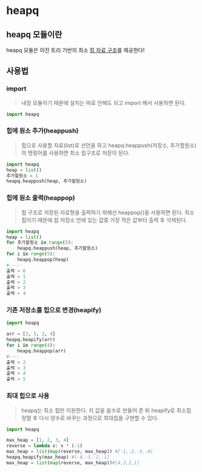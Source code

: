 # heapq 

## heapq 모듈이란

heapq 모듈은 이진 트리 기반의 최소 [힙 자료 구조](https://github.com/gudals-kim/Studyroom/tree/delevlop/codingtest/자료구조/힙)를 제공한다!

## 사용법
### import
> 내장 모듈이기 때문에 설치는 따로 안해도 되고 import 해서 사용하면 된다.
```python
import heapq
```
### 힙에 원소 추가(heappush)
> 힙으로 사용할 자료(list)로 선언을 하고 heapq.heappush(저장소, 추가할원소)의 명령어를 사용하면
> 최소 힙구조로 저장이 된다.
```python
import heapq
heap = list()
추가할원소 = 1
heapq.heappush(heap, 추가할원소)
```

### 힙에 원소 출력(heappop)
> 힙 구조로 저장된 자료형을 출력하기 위해선 heappop()을 사용하면 된다.
> 최소 힙이기 때문에 힙 저장소 안에 있는 값중 가장 작은 값부터 출력 후 삭제된다.
```python
import heapq
heap = list()
for 추가할원소 in range(5):
    heapq.heappush(heap, 추가할원소)
for i in range(5):
    heapq.heappop(heap)
#----
출력 > 0 
출력 > 1 
출력 > 2 
출력 > 3 
출력 > 4 
```

### 기존 저장소를 힙으로 변경(heapify)
```python
import heapq

arr = [3, 5, 2, 4]
heapq.heapify(arr)
for i in range(4):
    heapq.heappop(arr)
#----
출력 > 2 
출력 > 3 
출력 > 4 
출력 > 5 
```

### 최대 힙으로 사용
> heapq는 최소 힙만 지원한다.
> 키 값을 음수로 만들어 준 뒤 heapify로 최소힙 정렬 후 다시 양수로 바꾸는 과정으로 
> 최대힙을 구현할 수 있다.

```python
import heapq

max_heap = [1, 2, 3, 4]
reverse = lambda x: x * (-1)
max_heap = list(map(reverse, max_heap)) #[-1,-2,-3,-4]
heapq.heapify(max_heap) #[-4,-3,-2,-1]
max_heap = list(map(reverse, max_heap))#[4,3,2,1]
```